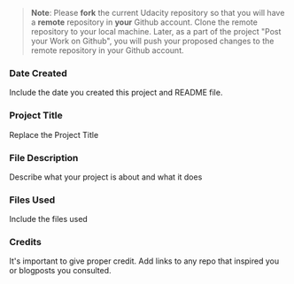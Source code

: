 >**Note**: Please **fork** the current Udacity repository so that you will have a **remote** repository in **your** Github account. Clone the remote repository to your local machine. Later, as a part of the project "Post your Work on Github", you will push your proposed changes to the remote repository in your Github account.

### Date Created
Include the date you created this project and README file.

### Project Title
Replace the Project Title

### File Description
Describe what your project is about and what it does

### Files Used
Include the files used

### Credits
It's important to give proper credit. Add links to any repo that inspired you or blogposts you consulted.

